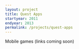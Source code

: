 ```yaml
---
layout: project
title: Quest Apps
startyear: 2011
endyear: 2013
permalink: /projects/quest-apps
---
```


Mobile games (links coming soon)